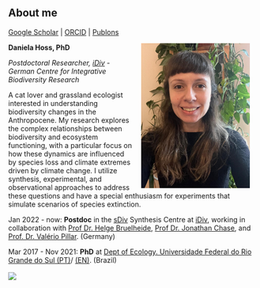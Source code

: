 ## About me
[Google Scholar](https://scholar.google.com/)  \|  [ORCID](https://orcid.org/0000-0002-6766-3904)  \|  [Publons](https://publons.com/researcher/1910318/daniela-hoss/)

<img style="padding: 0 15px; float: right;" src="Profile_2024.jpeg" align="right" width="220">
                                      

**Daniela Hoss, PhD**

*Postdoctoral Researcher, [iDiv](https://www.idiv.de/en/sdiv.html) - German Centre for Integrative Biodiversity Research*


A cat lover and grassland ecologist interested in understanding biodiversity changes in the Anthropocene. My research explores the complex relationships between biodiversity and ecosystem functioning, with a particular focus on how these dynamics are influenced by species loss and climate extremes driven by climate change. I utilize synthesis, experimental, and observational approaches to address these questions and have a special enthusiasm for experiments that simulate scenarios of species extinction.


Jan 2022 - now: **Postdoc** in the [sDiv](https://www.idiv.de/en/sdiv.html) Synthesis Centre at [iDiv](https://www.idiv.de/en/sdiv.html), working in collaboration with [Prof Dr. Helge Bruelheide](https://www.botanik.uni-halle.de/geobotanik/helge_bruelheide/), [Prof Dr. Jonathan Chase](https://www.idiv.de/en/groups-and-people/core-groups/synthesis.html), and [Prof. Dr. Valério Pillar](https://www.researchgate.net/profile/Valerio-Pillar). (Germany)

Mar 2017 - Nov 2021: **PhD** at [Dept of Ecology. Universidade Federal do Rio Grande do Sul (PT)](https://www.ufrgs.br/ppgecologia/)/ [(EN)](https://www.ufrgs.br/ppgecologia/en/). (Brazil)


 <img src="rem1.jpeg"  align="center" width="700">


